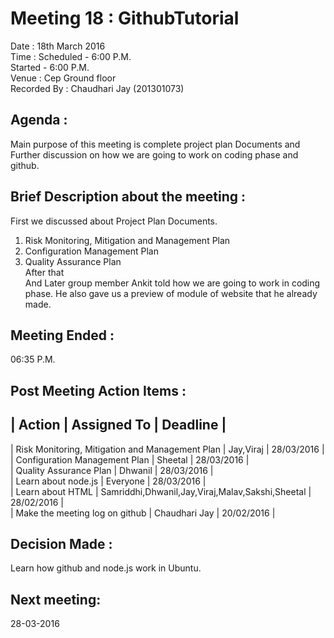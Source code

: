 Meeting 18 : GithubTutorial
===========================

Date : 18th March 2016                        
Time : Scheduled - 6:00 P.M.                                    
                   Started   - 6:00 P.M.                                          
Venue : Cep Ground floor                            
Recorded By : Chaudhari Jay (201301073)                         

Agenda : 
-------
Main purpose of this meeting is complete project plan Documents and Further discussion on 
how we are going to work on coding phase and github.                       

Brief Description about the meeting :
------------------------------------
First we discussed about Project Plan Documents.
1. Risk Monitoring, Mitigation and Management Plan                                                                                
2. Configuration Management Plan                                                                    
3. Quality Assurance Plan                                                                            
After that  
And Later group member Ankit told how we are going to work in coding phase.
He also gave us a preview of module of website that he already made.

Meeting Ended :                           
---------------
06:35 P.M.

Post Meeting Action Items :
---------------------------

  |                      Action                      |                       Assigned To                |  Deadline  |              
  --------------------------------------------------------------------------------------------------------------------
  | Risk Monitoring, Mitigation and Management Plan  |                      Jay,Viraj                   | 28/03/2016 |                
  |         Configuration Management Plan            |                       Sheetal                    | 28/03/2016 |                
  |             Quality Assurance Plan               |                     Dhwanil                      | 28/03/2016 |               
  |               Learn about node.js                |                      Everyone                    | 28/03/2016 |                
  |               Learn about HTML                   | Samriddhi,Dhwanil,Jay,Viraj,Malav,Sakshi,Sheetal | 28/02/2016 |                 
  |           Make the meeting log on github         |                    Chaudhari Jay                 | 20/02/2016 |                  
  
Decision Made :
---------------
Learn how github and node.js work in Ubuntu. 

Next meeting:
-------------
28-03-2016
